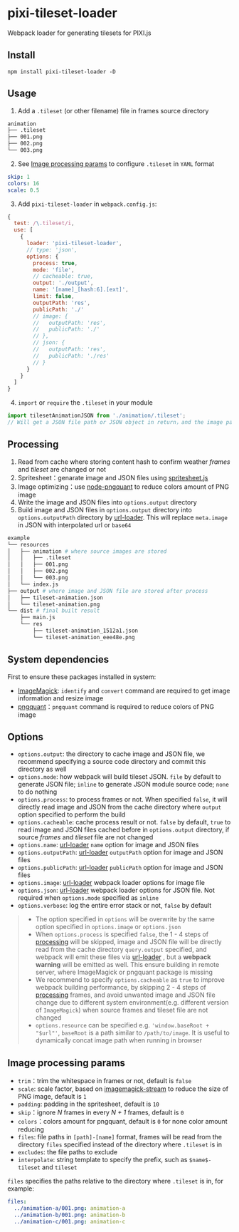 # pixi-tileset-loader
Webpack loader for generating tilesets for PIXI.js

## Install
`npm install pixi-tileset-loader -D`

## Usage
1. Add a `.tileset` (or other filename) file in frames source directory
```bash
animation
├── .tileset
├── 001.png
├── 002.png
└── 003.png
```
2. See [Image processing params](#image-processing-params) to configure `.tileset` in `YAML` format
```yaml
skip: 1
colors: 16
scale: 0.5
```
3. Add `pixi-tileset-loader` in `webpack.config.js`:
```javascript
{
  test: /\.tileset/i,
  use: [
    {
      loader: 'pixi-tileset-loader',
      // type: 'json',
      options: {
        process: true,
        mode: 'file',
        // cacheable: true,
        output: './output',
        name: '[name]_[hash:6].[ext]',
        limit: false,
        outputPath: 'res',
        publicPath: './'
        // image: {
        //   outputPath: 'res',
        //   publicPath: './'
        // },
        // json: {
        //   outputPath: 'res',
        //   publicPath: './res'
        // }
      }
    }
  ]
}
```
4. `import` or `require` the `.tileset` in your module
```javascript
import tilesetAnimationJSON from './animation/.tileset';
// Will get a JSON file path or JSON object in return，and the image path will be replaced in JSON
```

## Processing
1. Read from cache where storing content hash to confirm weather *frames* and *tileset* are changed or not
2. Spritesheet：genarate image and JSON files using [spritesheet.js](https://github.com/krzysztof-o/spritesheet.js)
3. Image optimizing：use [node-pngquant](https://github.com/papandreou/node-pngquant) to reduce colors amount of PNG image
4. Write the image and JSON files into `options.output` directory
5. Build image and JSON files in `options.output` directory into `options.outputPath` directory by [url-loader](https://github.com/webpack-contrib/url-loader). This will replace `meta.image` in JSON with interpolated url or `base64`
```bash
example
└── resources
│   ├── animation # where source images are stored
│   │   ├── .tileset
│   │   ├── 001.png
│   │   ├── 002.png
│   │   └── 003.png
│   └── index.js
├── output # where image and JSON file are stored after process
│   ├── tileset-animation.json
│   └── tileset-animation.png
└── dist # final built result
    ├── main.js
    └── res
        ├── tileset-animation_1512a1.json
        └── tileset-animation_eee48e.png
```

## System dependencies
First to ensure these packages installed in system:
+ [ImageMagick](https://www.imagemagick.org/script/download.php): `identify` and `convert` command are required to get image information and resize image
+ [pngquant](https://pngquant.org/)：`pngquant` command is required to reduce colors of PNG image

## Options
+ `options.output`: the directory to cache image and JSON file, we recommend specifying a source code directory and commit this directory as well
+ `options.mode`: how webpack will build tileset JSON. `file` by default to generate JSON file; `inline` to generate JSON module source code; `none` to do nothing
+ `options.process`: to process frames or not. When specified `false`, it will directly read image and JSON from the cache directory where `output` option specified to perform the build
+ `options.cacheable`: cache process result or not. `false` by default, `true` to read image and JSON files cached before in `options.output` directory, if source *frames* and *tileset* file are not changed
+ `options.name`: [url-loader](https://github.com/webpack-contrib/url-loader) `name` option for image and JSON files
+ `options.outputPath`: [url-loader](https://github.com/webpack-contrib/url-loader) `outputPath` option for image and JSON files
+ `options.publicPath`: [url-loader](https://github.com/webpack-contrib/url-loader) `publicPath` option for image and JSON files
+ `options.image`: [url-loader](https://github.com/webpack-contrib/url-loader) webpack loader options for image file
+ `options.json`: [url-loader](https://github.com/webpack-contrib/url-loader) webpack loader options for JSON file. Not required when `options.mode` specified as `inline`
+ `options.verbose`: log the entire error stack or not, `false` by default

> + The option specified in `options` will be overwrite by the same option specified in `options.image` or `options.json`
> + When `options.process` is specified `false`, the 1 - 4 steps of [processing](#Processing) will be skipped, image and JSON file will be directly read from the cache directory `query.output` specified, and webpack will emit these files via [url-loader](https://github.com/webpack-contrib/url-loader) , but a **webpack warning** will be emitted as well. This ensure building in remote server, where ImageMagick or pngquant package is missing
> + We recommend to specify `options.cacheable` as `true` to improve webpack building performance, by skipping 2 - 4 steps of [processing](#Processing) frames, and avoid unwanted image and JSON file change due to different system environment(e.g. different version of `ImageMagick`) when source frames and tileset file are not changed
> + `options.resource` can be specified e.g. `'window.baseRoot + "$url"'`, `baseRoot` is a path similar to `/path/to/image`. It is useful to dynamically concat image path when running in browser

## Image processing params
+ `trim`：trim the whitespace in frames or not, default is `false`
+ `scale`: scale factor, based on [imagemagick-stream](https://github.com/eivindfjeldstad/imagemagick-stream) to reduce the size of PNG image, default is `1`
+ `padding`: padding in the spritesheet, default is `10`
+ `skip`：ignore *N* frames in every *N + 1* frames, default is `0`
+ `colors`：colors amount for pngquant, default is `0` for none color amount reducing
+ `files`: file paths in `[path]-[name]` format, frames will be read from the directory `files` specified instead of the directory where `.tileset` is in
+ `excludes`: the file paths to exclude
+ `interpolate`: string template to specify the prefix, such as `$name$-tileset` and `tileset`

`files` specifies the paths relative to the directory where `.tileset` is in, for example:
```yaml
files:
  ../animation-a/001.png: animation-a
  ../animation-b/001.png: animation-b
  ../animation-c/001.png: animation-c
```
